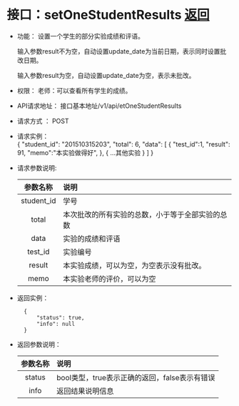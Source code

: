 ﻿﻿<!-- markdownlint-disable MD033-->
<!-- 禁止MD033类型的警告 https://www.npmjs.com/package/markdownlint -->

# 接口：setOneStudentResults  [返回](../README.md)


- 功能：
    设置一个学生的部分实验成绩和评语。
    
    输入参数result不为空，自动设置update_date为当前日期，表示同时设置批改日期。
    
    输入参数result为空，自动设置update_date为空，表示未批改。
    
- 权限：
    老师：可以查看所有学生的成绩。
    
- API请求地址： 
    接口基本地址/v1/api/etOneStudentResults

- 请求方式 ：
    POST
 
- 请求实例：  
        { 
            "student_id": "201510315203", 
            "total": 6,
            "data": [
                {
                "test_id":1,
                "result": 91, 
                "memo":"本实验做得好",
                }, 
                {
                ...其他实验
                }
            ] 
        }

- 请求参数说明:       
 
  |参数名称|说明|
  |:---------:|:--------------------------------------------------------|      
  |student_id|学号|
  |total|本次批改的所有实验的总数，小于等于全部实验的总数|
  |data|实验的成绩和评语|
  |test_id|实验编号|
  |result|本实验成绩，可以为空，为空表示没有批改。|
  |memo|本实验老师的评价，可以为空|   
 
- 返回实例：

        {         
            "status": true,
            "info": null
        }

- 返回参数说明：    
 
  |参数名称|说明|
  |:---------:|:--------------------------------------------------------|      
  |status|bool类型，true表示正确的返回，false表示有错误|
  |info|返回结果说明信息|


